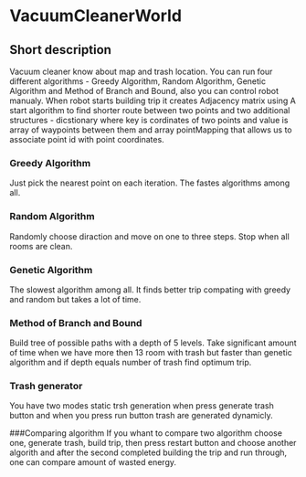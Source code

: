 # VacuumCleanerWorld

## Short description
Vacuum cleaner know about map and trash location. You can run four different algorithms - Greedy Algorithm, Random Algorithm, Genetic Algorithm
and Method of Branch and Bound, also you can control robot manualy. When robot starts building trip it creates Adjacency matrix using A start 
algorithm to find shorter route between two points and two additional structures - dicstionary where key is cordinates of two points and value
is array of waypoints between them and array pointMapping that allows us to associate point id with point coordinates.

### Greedy Algorithm
Just pick the nearest point on each iteration. The fastes algorithms among all.

### Random Algorithm
Randomly choose diraction and move on one to three steps. Stop when all rooms are clean.

### Genetic Algorithm
The slowest algorithm among all. It finds better trip compating with greedy and random but takes a lot of time.

### Method of Branch and Bound
Build tree of possible paths with a depth of 5 levels. Take significant amount of time  when we have more then 13 room with trash 
but faster than genetic algorithm and if depth equals number of trash find optimum trip.


### Trash generator 
You have two modes static trsh generation when press generate trash button and when you press run button trash are generated dynamicly.

###Comparing algorithm
If you whant to compare two algorithm choose one, generate trash, build trip, then press restart button and choose another algorith and 
after the second completed building the trip and run through, one can compare amount of wasted energy.
